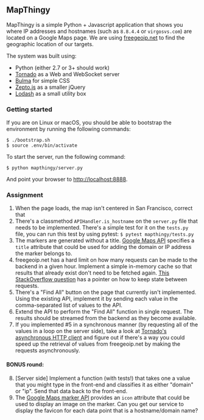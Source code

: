 ## MapThingy

MapThingy is a simple Python + Javascript application that shows you where IP addresses and hostnames (such as `8.8.4.4` or `virgosvs.com`) are located on a Google Maps page. We are using [freegeoip.net](https://freegeoip.net/) to find the geographic location of our targets.

The system was built using:
* Python (either 2.7 or 3+ should work)
* [Tornado](http://www.tornadoweb.org/) as a Web and WebSocket server
* [Bulma](https://bulma.io) for simple CSS
* [Zepto.js](http://zeptojs.com) as a smaller jQuery
* [Lodash](https://lodash.com/) as a small utility box


### Getting started

If you are on Linux or macOS, you should be able to bootstrap the environment by running the following commands:

```
$ ./bootstrap.sh
$ source .env/bin/activate
```

To start the server, run the following command:

```
$ python mapthingy/server.py
```

And point your browser to [http://localhost:8888](http://localhost:8888).

### Assignment

1. When the page loads, the map isn't centered in San Francisco, correct that
2. There's a classmethod `APIHandler.is_hostname` on the `server.py` file that needs to be implemented. There's a simple test for it on the `tests.py` file, you can run this test by using pytest: `$ pytest mapthingy/tests.py`
3. The markers are generated without a title. [Google Maps API](https://developers.google.com/maps/documentation/javascript/markers) specifies a `title` attribute that could be used for adding the domain or IP address the marker belongs to.
4. freegeoip.net has a hard limit on how many requests can be made to the backend in a given hour. Implement a simple in-memory cache so that results that already exist don't need to be fetched again. [This StackOverflow question](https://stackoverflow.com/questions/12240285/how-to-share-data-between-requests-in-tornado-web) has a pointer on how to keep state between requests.
5. There's a "Find All" button on the page that currently isn't implemented. Using the existing API, implement it by sending each value in the comma-separated list of values to the API.
6. Extend the API to perform the "Find All" function in single request. The results should be streamed from the backend as they become available.
7. If you implemented #5 in a synchronous manner (by requesting all of the values in a loop on the server side), take a look at [Tornado's asynchronous HTTP client](http://www.tornadoweb.org/en/stable/httpclient.html) and figure out if there's a way you could speed up the retrieval of values from freegeoip.net by making the requests asynchronously.

#### BONUS round:
8. [Server side] Implement a function (with tests!) that takes one a value that you might type in the front-end and classifies it as either "domain" or "ip". Send that data back to the front-end.
9. The [Google Maps marker API](https://developers.google.com/maps/documentation/javascript/markers) provides an `icon` attribute that could be used to display an image on the marker. Can you get our service to display the favicon for each data point that is a hostname/domain name?